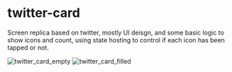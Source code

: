 # twitter-card
Screen replica based on twitter, mostly UI deisgn, and some basic logic to show icons and count, using state hosting to control if each icon has been tapped or not.


![twitter_card_empty](readme/twitter_card_empty.jpeg)
![twitter_card_filled](reamde/twitter_card_filled.jpeg)

